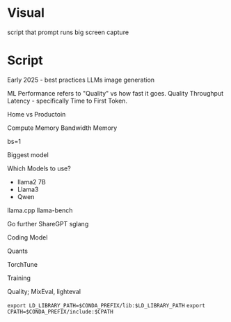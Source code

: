 # Visual
script that prompt runs
big screen capture


# Script
Early 2025 - best practices
LLMs image generation


ML Performance refers to "Quality" vs how fast it goes.
Quality
Throughput
Latency - specifically Time to First Token.

Home vs Productoin

Compute
Memory Bandwidth
Memory

bs=1

Biggest model

Which Models to use?
- llama2 7B
- Llama3
- Qwen

llama.cpp
llama-bench

Go further
ShareGPT
sglang

Coding Model


Quants

TorchTune

Training

Quality; MixEval, lighteval


`export LD_LIBRARY_PATH=$CONDA_PREFIX/lib:$LD_LIBRARY_PATH`
`export CPATH=$CONDA_PREFIX/include:$CPATH`